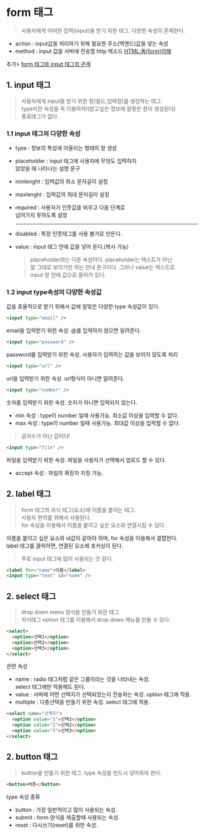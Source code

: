 # form 태그

> 사용자에게 어떠한 입력(input)을 받기 위한 태그.
> 다양한 속성이 존재한다.

- action : input값을 처리하기 위해 필요한 주소(백엔드)값을 넣는 속성
- method : input 값을 서버에 전송할 http 메소드
  [HTML:폼(form)이해](https://www.nextree.co.kr/p8428/)

추가> 
[form 태그와 input 태그의 관계](https://github.com/sukyungdev/TIL/blob/main/form_and_input.md)

## 1. input 태그

> 사용자에게 input을 받기 위한 창(필드,입력창)를 생성하는 태그.  
> type이란 속성을 꼭 이용하자!(받고싶은 정보에 알맞은 창이 생성된다)  
> 종료태그가 없다.

### 1.1 input 태그의 다양한 속성

- type : 정보의 특성에 어울리는 형태의 창 생성
- placeholder : input 태그에 사용자에 무엇도 입력하지  
  않았을 때 나타나는 설명 문구
- minlenght : 입력값의 최소 문자길이 설정
- maxlenght : 입력값의 최대 문자길이 설정
- required : 사용자가 인풋값을 비우고 다음 단계로  
  넘어가지 못하도록 설정
  ***

- disabled : 특정 인풋태그를 사용 불가로 만든다.
- value : input 태그 안에 값을 넣어 둔다.(복사 가능)
  > placeholder와는 다른 속성이다. placeholder는 텍스트가 아닌  
  > 말 그대로 보이기만 하는 안내 문구이다. 그러나 value는 텍스트로  
  > input 창 안에 값으로 들어가 있다.

### 1.2 input type속성의 다양한 속성값

값을 효율적으로 받기 위해서 값에 알맞은 다양한 type 속성값이 있다.

```html
<input type="email" />
```

email을 입력받기 위한 속성. @를 입력하지 않으면 알려준다.

```html
<input type="password" />
```

password를 입력받기 위한 속성. 사용자가 입력하는 값을 보이지 않도록 처리

```html
<input type="url" />
```

url을 입력받기 위한 속성. url형식이 아니면 알려준다.

```html
<input type="number" />
```

숫자를 입력받기 위한 속성. 숫자가 아니면 입력되지 않는다.

- min 속성 : type이 number 일때 사용가능. 최소값 이상을 입력할 수 없다.
- max 속성 : type이 number 일때 사용가능. 최대값 이상을 입력할 수 없다.

> 글자수가 아닌 값이다!

```html
<input type="file" />
```

파일을 입력받기 위한 속성. 파일을 사용자가 선택해서 업로드 할 수 있다.

- accept 속성 : 파일의 확장자 지정 가능.

## 2. label 태그

> form 태그의 자식 태그(요소)에 이름을 붙이는 태그.  
> 사용자 편의를 위해서 사용된다.  
> for 속성을 이용해서 이름을 붙이고 싶은 요소와 연결시킬 수 있다.

이름을 붙이고 싶은 요소와 id값이 같아야 하며, for 속성을 이용해서 결합한다.  
label 태그를 클릭하면, 연결된 요소에 포커싱이 된다.

> 주로 input 태그에 많이 사용되는 것 같다.

```html
<label for="name">이름</label>
<input type="text" id="name" />
```
## 2. select 태그

> drop down menu 양식을 만들기 위한 태그.  
> 자식태그 option 태그를 이용해서 drop down 메뉴를 만들 수 있다.

```html
<select>
  <option>선택1</option>
  <option>선택2</option>
  <option>선택3</option>
</select>
```

관련 속성

- name : radio 태그처럼 같은 그룹이라는 것을 나타내는 속성.  
  select 태그에만 적용해도 된다.
- value : 서버에 어떤 선택지가 선택되었는지 전송하는 속성. option 태그에 적용.
- multiple : 다중선택을 만들기 위한 속성. select 태그에 적용.

```html
<select name="선택지">
  <option value="1">선택1</option>
  <option value="2">선택2</option>
  <option value="3">선택3</option>
</select>
```

## 2. button 태그

> button을 만들기 위한 태그.
> type 속성을 만드시 넣어줘야 한다.

```html
<button>버튼</button>
```

type 속성 종류

- button : 가장 일반적이고 많이 사용되는 속성.
- submit : form 양식을 제출할때 사용되는 속성.
- reset : 다시쓰기(reset)를 위한 속성.
